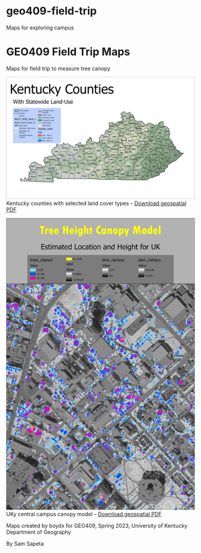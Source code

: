 # geo409-field-trip
Maps for exploring campus

# GEO409 Field Trip Maps
Maps for field trip to measure tree canopy

![Kentucky Counties](Layout3.jpg)   
Kentucky counties with selected land cover types – [Download geospatial PDF](Layout3.pdf)

![UKy Campus canopy model](Layout2.jpg)   
UKy central campus canopy model – [Download geospatial PDF](Layout2.pdf)

Maps created by boydx for GEO409, Spring 2023, University of Kentucky Department of Geography

By Sam Sapeta